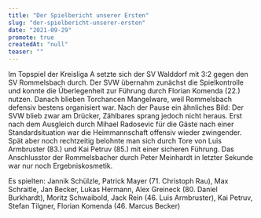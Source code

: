 ```yaml
---
title: "Der Spielbericht unserer Ersten"
slug: "der-spielbericht-unserer-ersten"
date: "2021-09-29"
promote: true
createdAt: "null"
teaser: ""
---
```

Im Topspiel der Kreisliga A setzte sich der SV Walddorf mit 3:2 gegen den SV Rommelsbach durch. Der SVW übernahm zunächst die Spielkontrolle und konnte die Überlegenheit zur Führung durch Florian Komenda (22.) nutzen. Danach blieben Torchancen Mangelware, weil Rommelsbach defensiv bestens organisiert war. Nach der Pause ein ähnliches Bild: Der SVW blieb zwar am Drücker, Zählbares sprang jedoch nicht heraus. Erst nach dem Ausgleich durch Mihael Radosevic für die Gäste nach einer Standardsituation war die Heimmannschaft offensiv wieder zwingender. Spät aber noch rechtzeitig belohnte man sich durch Tore von Luis Armbruster (83.) und Kai Petruv (85.) mit einer sicheren Führung. Das Anschlusstor der Rommelsbacher durch Peter Meinhardt in letzter Sekunde war nur noch Ergebniskosmetik.


Es spielten: Jannik Schülzle, Patrick Mayer (71. Christoph Rau), Max Schraitle, Jan Becker, Lukas Hermann, Alex Greineck (80. Daniel Burkhardt), Moritz Schwaibold, Jack Rein (46. Luis Armbruster), Kai Petruv, Stefan Tilgner, Florian Komenda (46. Marcus Becker)
